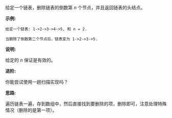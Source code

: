 给定一个链表，删除链表的倒数第 *n* 个节点，并且返回链表的头结点。

**示例:**

```
给定一个链表: 1->2->3->4->5, 和 n = 2.

当删除了倒数第二个节点后，链表变为 1->2->3->5.
```

**说明:**

给定的 *n* 保证是有效的。

**进阶:**

你能尝试使用一趟扫描实现吗？

**思路:**

遍历链表一遍，存到数组中，然后直接找到要删除的项，删除即可，注意处理特殊情况（删除的是第一项）。

